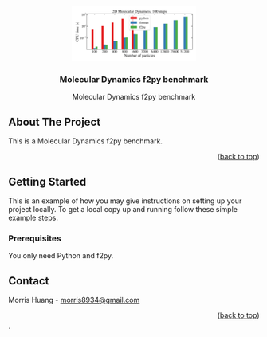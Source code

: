 <div id="top"></div>

<!-- PROJECT LOGO -->
<br />
<div align="center">
  <a href="https://github.com/Physics-Morris/MD-f2py-benchmark">
    <img src="https://github.com/Physics-Morris/MD-f2py-benchmark/blob/main/cpu_time.png" alt="Logo" width="250">
  </a>

  <h3 align="center">Molecular Dynamics f2py benchmark</h3>

  <p align="center">
    Molecular Dynamics f2py benchmark
  </p>
</div>


<!-- ABOUT THE PROJECT -->
## About The Project

This is a Molecular Dynamics f2py benchmark.

<p align="right">(<a href="#top">back to top</a>)</p>



<!-- GETTING STARTED -->
## Getting Started

This is an example of how you may give instructions on setting up your project locally.
To get a local copy up and running follow these simple example steps.

### Prerequisites

You only need Python and f2py.

## Contact

Morris Huang - morris8934@gmail.com

<p align="right">(<a href="#top">back to top</a>)</p>`
